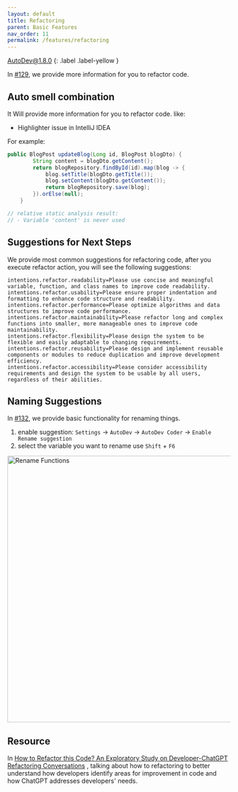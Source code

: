 ```yaml
---
layout: default
title: Refactoring
parent: Basic Features
nav_order: 11
permalink: /features/refactoring
---
```


AutoDev@1.8.0
{: .label .label-yellow }

In [#129](https://github.com/unit-mesh/auto-dev/issues/129), we provide more information for you to refactor code.

## Auto smell combination

It Will provide more information for you to refactor code. like:

- Highlighter issue in IntelliJ IDEA

For example:

```java
public BlogPost updateBlog(Long id, BlogPost blogDto) {
        String content = blogDto.getContent();
        return blogRepository.findById(id).map(blog -> {
            blog.setTitle(blogDto.getTitle());
            blog.setContent(blogDto.getContent());
            return blogRepository.save(blog);
        }).orElse(null);
    }

// relative static analysis result:
// - Variable 'content' is never used
```

## Suggestions for Next Steps

We provide most common suggestions for refactoring code, after you execute refactor action, you will see the following suggestions:

```
intentions.refactor.readability=Please use concise and meaningful variable, function, and class names to improve code readability.
intentions.refactor.usability=Please ensure proper indentation and formatting to enhance code structure and readability.
intentions.refactor.performance=Please optimize algorithms and data structures to improve code performance.
intentions.refactor.maintainability=Please refactor long and complex functions into smaller, more manageable ones to improve code maintainability.
intentions.refactor.flexibility=Please design the system to be flexible and easily adaptable to changing requirements.
intentions.refactor.reusability=Please design and implement reusable components or modules to reduce duplication and improve development efficiency.
intentions.refactor.accessibility=Please consider accessibility requirements and design the system to be usable by all users, regardless of their abilities.
```

## Naming Suggestions

In [#132](https://github.com/unit-mesh/auto-dev/issues/132), we provide basic functionality for renaming things.

1. enable suggestion: `Settings` -> `AutoDev` -> `AutoDev Coder` -> `Enable Rename suggestion`
2. select the variable you want to rename use `Shift` + `F6`

<img src="https://unitmesh.cc/auto-dev/autodev-rename.png" alt="Rename Functions" width="600px"/>

## Resource

In [How to Refactor this Code? An Exploratory Study on Developer-ChatGPT Refactoring Conversations](https://arxiv.org/abs/2402.06013) ,
talking about how to refactoring to better understand how developers identify areas for improvement in code
and how ChatGPT addresses developers' needs. 
